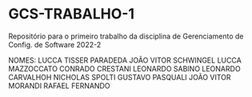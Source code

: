 # GCS-TRABALHO-1
Repositório para o primeiro trabalho da disciplina de Gerenciamento de Config. de Software 2022-2


NOMES: 
LUCCA TISSER PARADEDA 
JOÃO VITOR SCHWINGEL
LUCCA MAZZOCCATO
CONRADO CRESTANI
LEONARDO SABINO
LEONARDO CARVALHOH
NICHOLAS SPOLTI
GUSTAVO PASQUALI
JOÃO VITOR MORANDI
RAFAEL FERNANDO

